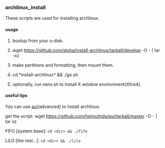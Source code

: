 ### archlinux_install
These scripts are used for installing archlinux.

#### usage
1. bootup from your u-disk.

2. wget https://github.com/stuha/install-archlinux/tarball/develop -O - | tar -xz

3. make partitions and formatting, then mount them.

4. cd \*install-archlinux\* && ./go.sh

5. optionally, run xenv.sh to install X window environment(Xfce4).

#### useful tips
You can use [aui](https://github.com/helmuthdu/aui)(advanced) to install archlinux.

get the script: wget https://github.com/helmuthdu/aui/tarball/master -O - | tar xz

FIFO [system base]: `cd <dir> && ./fifo`

LILO [the rest...]: `cd <dir> && ./lilo`
